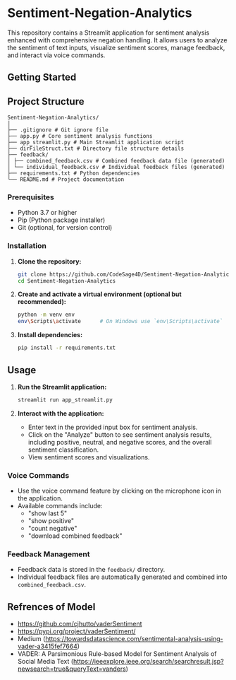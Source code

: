 # Sentiment-Negation-Analytics

This repository contains a Streamlit application for sentiment analysis enhanced with comprehensive negation handling. It allows users to analyze the sentiment of text inputs, visualize sentiment scores, manage feedback, and interact via voice commands.

## Getting Started

## Project Structure
```
Sentiment-Negation-Analytics/
│
├── .gitignore # Git ignore file
├── app.py # Core sentiment analysis functions
├── app_streamlit.py # Main Streamlit application script
├── dirFileStruct.txt # Directory file structure details
├── feedback/
│ ├── combined_feedback.csv # Combined feedback data file (generated)
│ └── individual_feedback.csv # Individual feedback files (generated)
├── requirements.txt # Python dependencies
└── README.md # Project documentation
```
### Prerequisites

- Python 3.7 or higher
- Pip (Python package installer)
- Git (optional, for version control)

### Installation

1. **Clone the repository:**

    ```sh
    git clone https://github.com/CodeSage4D/Sentiment-Negation-Analytics.git
    cd Sentiment-Negation-Analytics
    ```

2. **Create and activate a virtual environment (optional but recommended):**

    ```sh
    python -m venv env
    env\Scripts\activate      # On Windows use `env\Scripts\activate`
    ```

3. **Install dependencies:**

    ```sh
    pip install -r requirements.txt
    ```

## Usage

1. **Run the Streamlit application:**

    ```sh
    streamlit run app_streamlit.py
    ```

2. **Interact with the application:**
    - Enter text in the provided input box for sentiment analysis.
    - Click on the "Analyze" button to see sentiment analysis results, including positive, neutral, and negative scores, and the overall sentiment classification.
    - View sentiment scores and visualizations.

### Voice Commands

- Use the voice command feature by clicking on the microphone icon in the application.
- Available commands include:
  - "show last 5"
  - "show positive"
  - "count negative"
  - "download combined feedback"

### Feedback Management

- Feedback data is stored in the `feedback/` directory.
- Individual feedback files are automatically generated and combined into `combined_feedback.csv`.

## Refrences of Model
- https://github.com/cjhutto/vaderSentiment
- https://pypi.org/project/vaderSentiment/
- Medium (https://towardsdatascience.com/sentimental-analysis-using-vader-a3415fef7664)
- VADER: A Parsimonious Rule-based Model for Sentiment Analysis of Social Media Text (https://ieeexplore.ieee.org/search/searchresult.jsp?newsearch=true&queryText=vanders)

